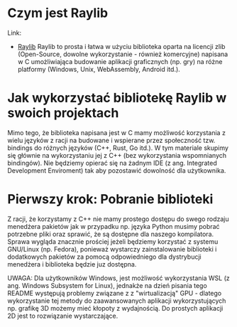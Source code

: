 # Czym jest Raylib

Link:
- [Raylib](https://www.raylib.com)
Raylib to prosta i łatwa w użyciu biblioteka oparta na licencji zlib (Open-Source, dowolne wykorzystanie - również komercyjne) napisana w C
 umożliwiająca budowanie aplikacji graficznych (np. gry) na różne platformy (Windows, Unix, WebAssembly, Android itd.).

# Jak wykorzystać bibliotekę Raylib w swoich projektach

Mimo tego, że biblioteka napisana jest w C mamy możliwość korzystania z wielu języków z racji na budowane i wspierane przez społeczność
tzw. bindings do różnych języków (C++, Rust, Go itd.). W tym materiale skupimy się głównie na wykorzystaniu jej z C++ (bez wykorzystania wspomnianych bindingów).
Nie będziemy opierać się na żadnym IDE (z ang. Integrated Development Enviroment) tak aby pozostawić dowolność dla użytkownika.

# Pierwszy krok: Pobranie biblioteki

Z racji, że korzystamy z C++ nie mamy prostego dostępu do swego rodzaju menedżera pakietów jak w przypadku np. języka Python musimy pobrać     
potrzebne pliki oraz sprawić, że są dostępne dla naszego kompilatora. Sprawa wygląda znacznie prościej jeżeli będziemy korzystać z systemu GNU/Linux
(np. Fedora), ponieważ wystarczy zainstalowanie biblioteki i dodatkowych pakietów za pomocą odpowiedniego dla dystrybucji menedżera i biblioteka będzie juz dostępna. 

UWAGA: Dla użytkowników Windows, jest możliwość wykorzystania WSL (z ang. Windows Subsystem for Linux), jednakże na dzień pisania tego README występują problemy związane z
z "wirtualizacją" GPU - dlatego wykorzystanie tej metody do zaawansowanych aplikacji wykorzystujących np. grafikę 3D możemy mieć kłopoty z wydajnością. Do prostych aplikacji 2D
jest to rozwiązanie wystarczające.

   
